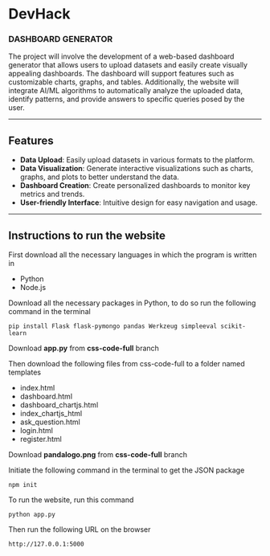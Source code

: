 # DevHack
### **DASHBOARD GENERATOR**  
The project will involve the development of a web-based dashboard generator that allows users to upload datasets and easily create visually appealing dashboards. The dashboard will support features such as customizable charts, graphs, and tables. Additionally, the website will integrate AI/ML algorithms to automatically analyze the uploaded data, identify patterns, and provide answers to specific queries posed by the user.
__________________________________________________________________________________________________________________________________________________________
## Features

- **Data Upload**: Easily upload datasets in various formats to the platform.
- **Data Visualization**: Generate interactive visualizations such as charts, graphs, and plots to better understand the data.
- **Dashboard Creation**: Create personalized dashboards to monitor key metrics and trends.
- **User-friendly Interface**: Intuitive design for easy navigation and usage.

________________________________________________________________________________________________________________________________________________________

## Instructions to run the website 

First download all the necessary languages in which the program is written in 

- Python
- Node.js

Download all the necessary packages in Python, to do so run the following command in the terminal
```
pip install Flask flask-pymongo pandas Werkzeug simpleeval scikit-learn
```
Download **app.py** from **css-code-full** branch 

Then download the following files from css-code-full to a folder named templates

- index.html
- dashboard.html
- dashboard_chartjs.html
- index_chartjs_html
- ask_question.html
- login.html
- register.html

Download **pandalogo.png** from **css-code-full** branch

Initiate the following command in the terminal to get the JSON package
```
npm init
```

To run the website, run this command 
```
python app.py
```
Then run the following URL on the browser
```
http://127.0.0.1:5000
```
